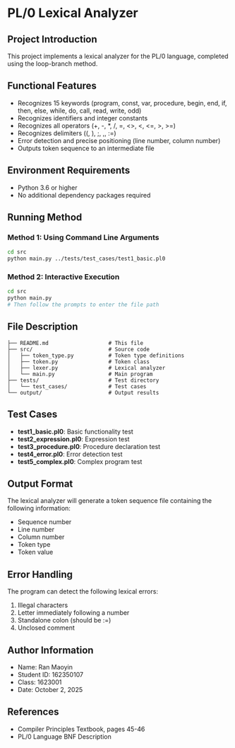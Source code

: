 # PL/0 Lexical Analyzer

## Project Introduction
This project implements a lexical analyzer for the PL/0 language, completed using the loop-branch method.

## Functional Features
- Recognizes 15 keywords (program, const, var, procedure, begin, end, if, then, else, while, do, call, read, write, odd)
- Recognizes identifiers and integer constants
- Recognizes all operators (+, -, *, /, =, <>, <, <=, >, >=)
- Recognizes delimiters ((, ), ;, ,, :=)
- Error detection and precise positioning (line number, column number)
- Outputs token sequence to an intermediate file

## Environment Requirements
- Python 3.6 or higher
- No additional dependency packages required

## Running Method

### Method 1: Using Command Line Arguments
```bash
cd src
python main.py ../tests/test_cases/test1_basic.pl0
```

### Method 2: Interactive Execution
```bash
cd src
python main.py
# Then follow the prompts to enter the file path
```

## File Description
```text
├── README.md                   # This file
├── src/                        # Source code
│   ├── token_type.py           # Token type definitions
│   ├── token.py                # Token class
│   ├── lexer.py                # Lexical analyzer
│   └── main.py                 # Main program
├── tests/                      # Test directory
│   └── test_cases/             # Test cases
└── output/                     # Output results
```

## Test Cases
- **test1_basic.pl0**: Basic functionality test
- **test2_expression.pl0**: Expression test
- **test3_procedure.pl0**: Procedure declaration test
- **test4_error.pl0**: Error detection test
- **test5_complex.pl0**: Complex program test

## Output Format
The lexical analyzer will generate a token sequence file containing the following information:
- Sequence number
- Line number
- Column number
- Token type
- Token value

## Error Handling
The program can detect the following lexical errors:
1. Illegal characters
2. Letter immediately following a number
3. Standalone colon (should be :=)
4. Unclosed comment

## Author Information
- Name: Ran Maoyin
- Student ID: 162350107
- Class: 1623001
- Date: October 2, 2025

## References
- Compiler Principles Textbook, pages 45-46
- PL/0 Language BNF Description
